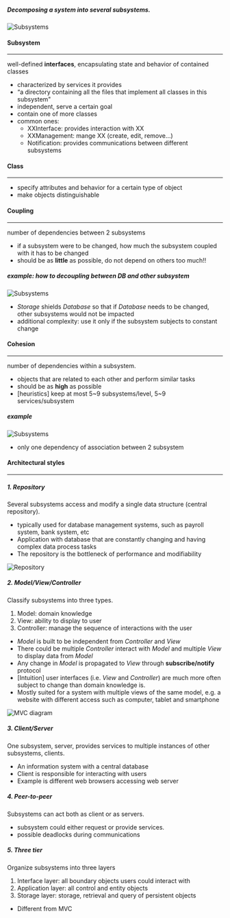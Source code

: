 ##### Decomposing a system into several subsystems.
![Subsystems](Images/sc_subsystem.png)

#### Subsystem
---
well-defined **interfaces**, encapsulating state and behavior of contained classes

- characterized by services it provides
- “a directory containing all the files that implement all classes in this subsystem"
- independent, serve a certain goal
- contain one of more classes
- common ones: 
	- XXInterface: provides interaction with XX
	- XXManagement: mange XX (create, edit, remove…)
	- Notification: provides communications between different subsystems
	
#### Class
---
- specify attributes and behavior for a certain type of object
- make objects distinguishable

#### Coupling
---
number of dependencies between 2 subsystems

- if a subsystem were to be changed, how much the subsystem coupled with it has to be changed
- should be as **little** as possible, do not depend on others too much!!

##### example: how to decoupling between DB and other subsystem
	
![Subsystems](Images/decoupling.png)

- _Storage_ shields _Database_ so that if _Database_ needs to be changed, other subsystems would not be impacted
- additional complexity: use it only if the subsystem subjects to constant change

#### Cohesion
---
number of dependencies within a subsystem.

- objects that are related to each other and perform similar tasks
- should be as **high** as possible
- [heuristics] keep at most 5~9 subsystems/level, 5~9 services/subsystem

##### example

![Subsystems](Images/high_cohesion.png)

- only one dependency of association between 2 subsystem

#### Architectural styles
---

##### 1. Repository

Several subsystems access and modify a single data structure (central repository). 

- typically used for database management systems, such as payroll system, bank system, etc
- Application with database that are constantly changing and having complex data process tasks
- The repository is the bottleneck of performance and modifiability

![Repository](Images/repository.png)

##### 2. Model/View/Controller

Classify subsystems into three types.

1. Model: domain knowledge
2. View: ability to display to user
3. Controller: manage the sequence of interactions with the user

- _Model_ is built to be independent from _Controller_ and _View_
- There could be multiple _Controller_ interact with _Model_ and multiple _View_ to display data from _Model_
- Any change in _Model_ is propagated to _View_ through **subscribe/notify** protocol
- [Intuition] user interfaces (i.e. _View_ and _Controller_) are much more often subject to change than domain knowledge is.
- Mostly suited for a system with multiple views of the same model, e.g. a website with different access such as computer, tablet and smartphone

![MVC diagram](Images/mvc_diagram.png)

##### 3. Client/Server

One subsystem, server, provides services to multiple instances of other subsystems, clients.

- An information system with a central database
- Client is responsible for interacting with users
- Example is different web browsers accessing web server

##### 4. Peer-to-peer

Subsystems can act both as client or as servers. 

- subsystem could either request or provide services.
- possible deadlocks during communications

##### 5. Three tier

Organize subsystems into three layers

1. Interface layer: all boundary objects users could interact with
2. Application layer: all control and entity objects 
3. Storage layer: storage, retrieval and query of persistent objects

- Different from MVC